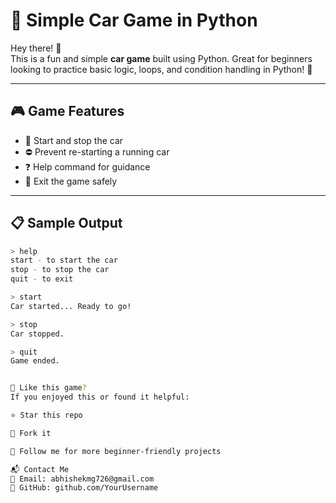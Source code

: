 # 🚗 Simple Car Game in Python

Hey there! 👋  
This is a fun and simple **car game** built using Python. Great for beginners looking to practice basic logic, loops, and condition handling in Python! 🐍

---

## 🎮 Game Features

- 🚗 Start and stop the car
- ⛔ Prevent re-starting a running car
- ❓ Help command for guidance
- 🛑 Exit the game safely

---

## 📋 Sample Output

```bash
> help
start - to start the car
stop - to stop the car
quit - to exit

> start
Car started... Ready to go!

> stop
Car stopped.

> quit
Game ended.


🌟 Like this game?
If you enjoyed this or found it helpful:

⭐ Star this repo

🍴 Fork it

🤝 Follow me for more beginner-friendly projects

📬 Contact Me
📧 Email: abhishekmg726@gmail.com
🐙 GitHub: github.com/YourUsername
